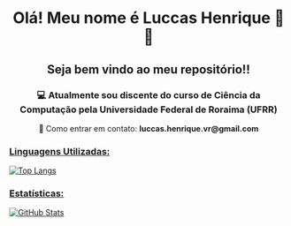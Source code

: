 <h1 align="center">Olá! Meu nome é Luccas Henrique 👋👋</h1> 
<h2 align="center">Seja bem vindo ao meu repositório!!</h2>

<h3 align="center">💻 Atualmente sou discente do curso de Ciência da Computação pela Universidade Federal de Roraima (UFRR) </h3>
<p align="center">📩 Como entrar em contato: <strong>luccas.henrique.vr@gmail.com</strong></p>

<a href="https://github.com/Luccas-H">
<h3>Linguagens Utilizadas:</h3>
<img align="center"src="https://github-readme-stats.vercel.app/api/top-langs/?username=Luccas-H&layout=compact&langs_count=3&theme=dracula" alt="Top Langs"/>
<h3>Estatísticas:</h3>
<img align="center"src="https://github-readme-stats.vercel.app/api?username=Luccas-H&show_icons=true&include_all_commits=true&theme=dracula" alt="GitHub Stats"/>
